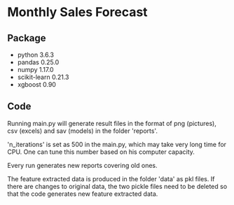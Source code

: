 # Monthly Sales Forecast

## Package
* python 3.6.3
* pandas 0.25.0
* numpy 1.17.0
* scikit-learn 0.21.3
* xgboost 0.90

## Code
Running main.py will generate result files in the format of png (pictures),
 csv (excels) and sav (models) in the folder 'reports'.

 'n_iterations' is set as 500 in the main.py, which may take very long
 time for CPU. One can tune this number based on his computer capacity.

Every run generates new reports covering old ones.

The feature extracted data is produced in the folder 'data' as pkl files.
If there are changes to original data, the two pickle files need to be
deleted so that the code generates new feature extracted data.